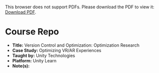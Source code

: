 <object data="https://github.com/jaredbest/unity-case-study-optimizing-vr-ar-experiences/blob/ed918b8472657946b3ac3f1c708acf7088d052ef/Case_Study.pdf" type="application/pdf" width="700px" height="700px">
    <embed src="https://github.com/jaredbest/unity-case-study-optimizing-vr-ar-experiences/blob/ed918b8472657946b3ac3f1c708acf7088d052ef/Case_Study.pdf">
        <p>This browser does not support PDFs. Please download the PDF to view it: <a href="https://github.com/jaredbest/unity-case-study-optimizing-vr-ar-experiences/blob/ed918b8472657946b3ac3f1c708acf7088d052ef/Case_Study.pdf">Download PDF</a>.</p>
    </embed>
</object>

# Course Repo

- **Title:** Version Control and Optimization: Optimization Research
- **Case Study:** Optimizing VR/AR Experiences
- **Taught by:** Unity Technologies
- **Platform:** Unity Learn
- **Note(s):**
